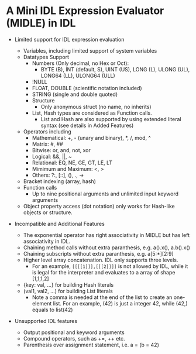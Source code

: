 # A Mini IDL Expression Evaluator (MIDLE) in IDL

* Limited support for IDL expression evaluation
  + Variables, including limited support of system variables
  + Datatypes Support
    * Numbers (Only decimal, no Hex or Oct): 
        - BYTE (B), INT (default, S), UINT (US), LONG (L), ULONG (UL), LONG64 (LL), ULONG64 (ULL)
    * !NULL
    * FLOAT, DOUBLE (scientific notation included)
    * STRING (single and double quoted)
    * Structure
        - Only anonymous struct (no name, no inherits)
    * List, Hash types are considered as Function calls. 
        - List and Hash are also supported by using extended literal syntax
          (see details in Added Features) 
  + Operators including
    * Mathematical: +, - (unary and binary), *, /, mod, ^
    * Matrix: #, ##
    * Bitwise: or, and, not, xor
    * Logical: &&, ||, ~
    * Relational: EQ, NE, GE, GT, LE, LT
    * Mimimum and Maximum: <, >
    * Others: ?:, [::], (), ., ->
  + Bracket indexing (array, hash)
  + Function calls
    * Up to nine positional arguments and unlimited input keyword arguments
  + Object property access (dot notation) only works for Hash-like objects or structure.

* Incompatible and Additional Features
    * The exponential operator has right associativity in MIDLE but has left
      associativity in IDL.
    * Chaining method calls without extra paranthesis, e.g. a().x(), a.b().x()
    * Chaining subscripts without extra paranthesis, e.g. a[5:*][2:9]
    * Higher level array concatenation. IDL only supports three levels. 
        - For an example, `[[[[1]]],[[[2]]]]` is not allowed by IDL, while it
          is legal for the interpreter and evaluates to a array of shape
          [1,1,1,2]
    * {key: val, ...} for building Hash literals
    * (val1, val2, ...) for building List literals
        - Note a comma is needed at the end of the list to create an one-element
          list. For an example, (42) is just a integer 42, while (42,) equals to
          list(42)

* Unsupported IDL features
    * Output positional and keyword arguments
    * Compound operators, such as +=, ++ etc.
    * Parenthesis over assignment statement, i.e. a = (b = 42)

